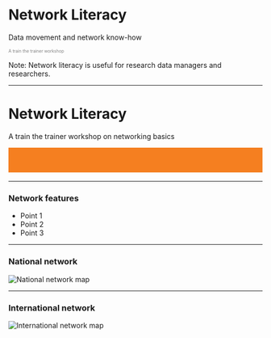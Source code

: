 # Network Literacy
Data movement and network know-how
<p style="font-size:0.6em; color:gray">A train the trainer workshop</p> 


Note:
Network literacy is useful for research data managers and researchers. 

---
# Network Literacy

A train the trainer workshop on networking basics

![](AARNet-specific/AARNet_single_line.png)

---

### Network features

- Point 1
- Point 2
- Point 3

---
### National network 
![National network map](https://www.aarnet.edu.au/images/uploads/main/AARNet_National_Network_Map_082017.jpg)

---
### International network
![International network map](https://www.aarnet.edu.au/images/uploads/main/AARNet_International_Map_082017.png)
